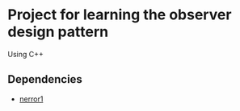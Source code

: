 # Project for learning the observer design pattern
Using C++

## Dependencies

* [nerror1](https://github.com/creikey/nerror)